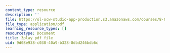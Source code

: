 ```yaml
---
content_type: resource
description: ''
file: https://ol-ocw-studio-app-production.s3.amazonaws.com/courses/8-01sc-classical-mechanics-fall-2016/9d08e938c03840a9b3288dbd246bdb6c_V-fy33vi-64.pdf
file_type: application/pdf
learning_resource_types: []
resourcetype: Document
title: 3play pdf file
uid: 9d08e938-c038-40a9-b328-8dbd246bdb6c
---
```

